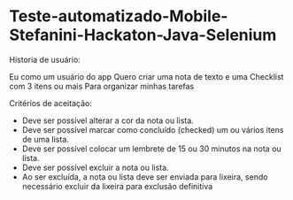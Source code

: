 # Teste-automatizado-Mobile-Stefanini-Hackaton-Java-Selenium
Historia de usuário:


Eu como um usuário do app 
Quero criar uma nota de texto e uma Checklist com 3 itens ou mais
Para organizar minhas tarefas


Critérios de aceitação:
  - Deve ser possível alterar a cor da nota ou lista.
  - Deve ser possível marcar como concluído (checked) um ou vários itens de uma lista.
  - Deve ser possível colocar um lembrete de 15 ou 30 minutos na nota ou lista.
  - Deve ser possível excluir a nota ou lista.
  - Ao ser excluída, a nota ou lista deve ser enviada para lixeira, sendo necessário excluir da lixeira para exclusão definitiva
